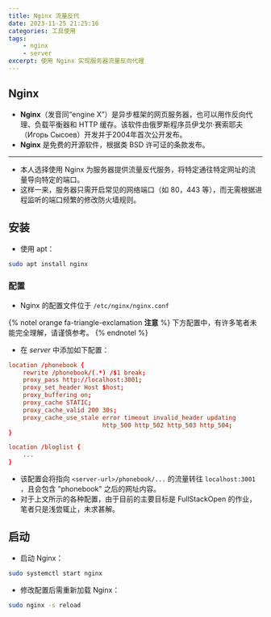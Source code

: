 ```yaml
---
title: Nginx 流量反代
date: 2023-11-25 21:25:16
categories: 工具使用
tags:
    - nginx
    - server
excerpt: 使用 Nginx 实现服务器流量反向代理
---
```


## Nginx

-   **Nginx**（发音同“engine X”）是异步框架的网页服务器，也可以用作反向代理、负载平衡器和 HTTP 缓存。该软件由俄罗斯程序员伊戈尔·赛索耶夫（Игорь Сысоев）开发并于2004年首次公开发布。
-   **Nginx** 是免费的开源软件，根据类 BSD 许可证的条款发布。

---

-   本人选择使用 Nginx 为服务器提供流量反代服务，将特定通往特定网址的流量导向特定的端口。
-   这样一来，服务器只需开启常见的网络端口（如 80，443 等），而无需根据进程监听的端口频繁的修改防火墙规则。

## 安装

-   使用 apt：

```bash
sudo apt install nginx
```

### 配置

-   Nginx 的配置文件位于 `/etc/nginx/nginx.conf`

{% notel orange fa-triangle-exclamation **注意** %}
下方配置中，有许多笔者未能完全理解，请谨慎参考。
{% endnotel %}

-   在 _server_ 中添加如下配置：

```conf
location /phonebook {
    rewrite /phonebook/(.*) /$1 break;
    proxy_pass http://localhost:3001;
    proxy_set_header Host $host;
    proxy_buffering on;
    proxy_cache STATIC;
    proxy_cache_valid 200 30s;
    proxy_cache_use_stale error timeout invalid_header updating
                          http_500 http_502 http_503 http_504;
}

location /bloglist {
    ...
}
```

-   该配置会将指向 `<server-url>/phonebook/...` 的流量转往 `localhost:3001` ，且会包含 "phonebook" 之后的网址内容。
-   对于上文所示的各种配置，由于目前的主要目标是 FullStackOpen 的作业，笔者只是浅尝辄止，未求甚解。

## 启动

-   启动 Nginx：

```bash
sudo systemctl start nginx
```

-   修改配置后需重新加载 Nginx：

```bash
sudo nginx -s reload
```
